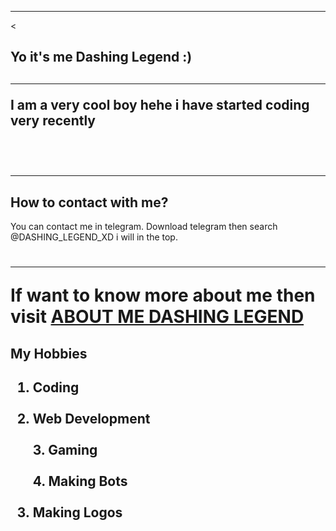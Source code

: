 <!DOCTYPE html>
<html>
<body>
<hr><
<h2> Yo it's me Dashing Legend :) <h2>
<hr>
<p> I am a very cool boy hehe i have started coding very recently</p><br>
<h2><hr> <h2> How to contact with me? </h2>
<p> You can contact me in telegram. Download telegram then search @DASHING_LEGEND_XD i will in the top.</p>
<h1><hr> If want to know more about me then visit <a href="https://ashmitop.github.io/">ABOUT ME DASHING LEGEND</a>
<h2> My Hobbies <h2>
<ol type= "1">
<li> Coding </li><br>
<li> Web Development </li><br>
</li> 3. Gaming </li><br><br>
</li> 4. Making Bots </li><br><br>
<li> Making Logos </li><br>
</ol>


